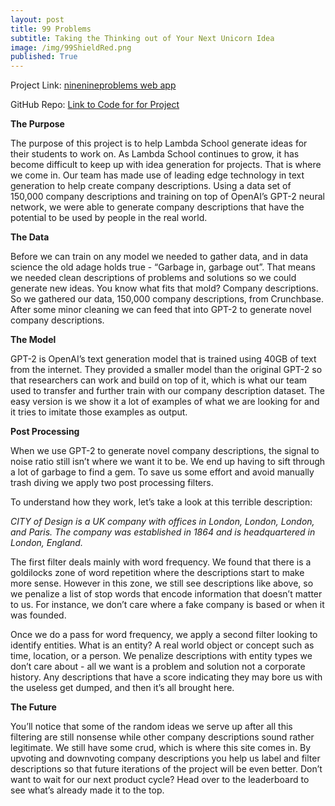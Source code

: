 ```yaml
---
layout: post
title: 99 Problems
subtitle: Taking the Thinking out of Your Next Unicorn Idea
image: /img/99ShieldRed.png
published: True
---
```

Project Link: [ninenineproblems web app](https://ninenineproblems.com)

GitHub Repo: [Link to Code for for Project](https://github.com/labs15-pain-point)


**The Purpose**

The purpose of this project is to help Lambda School generate ideas for their students to work on. As Lambda School continues to grow, it has become difficult to keep up with idea generation for projects. That is where we come in. Our team has made use of leading edge technology in text generation to help create company descriptions. Using a data set of 150,000 company descriptions and training on top of OpenAI’s GPT-2 neural network, we were able to generate company descriptions that have the potential to be used by people in the real world.

**The Data** 

Before we can train on any model we needed to gather data, and in data science the old adage holds true - “Garbage in, garbage out”. That means we needed clean descriptions of problems and solutions so we could generate new ideas. You know what fits that mold? Company descriptions. So we gathered our data, 150,000 company descriptions, from Crunchbase. After some minor cleaning we can feed that into GPT-2 to generate novel company descriptions.

**The Model** 

GPT-2 is OpenAI’s text generation model that is trained using 40GB of text from the internet. They provided a smaller model than the original GPT-2 so that researchers can work and build on top of it, which is what our team used to transfer and further train with our company description dataset. The easy version is we show it a lot of examples of what we are looking for and it tries to imitate those examples as output.

**Post Processing**

When we use GPT-2 to generate novel company descriptions, the signal to noise ratio still isn’t where we want it to be. We end up having to sift through a lot of garbage to find a gem. To save us some effort and avoid manually trash diving we apply two post processing filters.

To understand how they work, let’s take a look at this terrible description:

*CITY of Design is a UK company with offices in London, London, London, and Paris. The company was established in 1864 and is headquartered in London, England.*

The first filter deals mainly with word frequency. We found that there is a goldilocks zone of word repetition where the descriptions start to make more sense. However in this zone, we still see descriptions like above, so we penalize a list of stop words that encode information that doesn’t matter to us. For instance, we don’t care where a fake company is based or when it was founded.

Once we do a pass for word frequency, we apply a second filter looking to identify entities. What is an entity? A real world object or concept such as time, location, or a person. We penalize descriptions with entity types we don’t care about - all we want is a problem and solution not a corporate history. Any descriptions that have a score indicating they may bore us with the useless get dumped, and then it’s all brought here.

**The Future**

You’ll notice that some of the random ideas we serve up after all this filtering are still nonsense while other company descriptions sound rather legitimate. We still have some crud, which is where this site comes in. By upvoting and downvoting company descriptions you help us label and filter descriptions so that future iterations of the project will be even better.
Don’t want to wait for our next product cycle? Head over to the leaderboard to see what’s already made it to the top.



